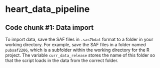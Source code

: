 # heart_data_pipeline

## Code chunk #1: Data import
To import data, save the SAF files in `.sas7bdat` format to a folder in your working directory. For example, save the SAF files in a folder named `pubsaf2206`, which is a subfolder within the working directory for the R project. The variable `curr_data_release` stores the name of this folder so that the script loads in the data from the correct folder.
